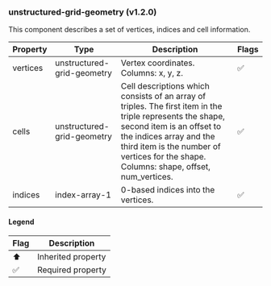### unstructured-grid-geometry (v1.2.0)
This component describes a set of vertices, indices and cell information.

| Property | Type | Description | Flags |
|---|---|---|---|
| vertices | unstructured-grid-geometry | Vertex coordinates. Columns: x, y, z. | ✅ |
| cells | unstructured-grid-geometry | Cell descriptions which consists of an array of triples. The first item in the triple represents the shape, second item is an offset to the indices array and the third item is the number of vertices for the shape. Columns: shape, offset, num_vertices. | ✅ |
| indices | index-array-1 | 0-based indices into the vertices. | ✅ |


#### Legend

| Flag | Description |
| --- | --- |
| ⬆️ | Inherited property |
| ✅ | Required property |

